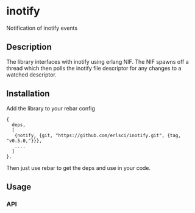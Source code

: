 inotify
=======

Notification of inotify events

## Description

The library interfaces with inotify using erlang NIF. The NIF spawns
off a thread which then polls the inotify file descriptor for any
changes to a watched descriptor.

## Installation

Add the library to your rebar config

```
{
  deps,
  [
   {notify, {git, "https://github.com/erlsci/inotify.git", {tag, "v0.5.0,"}}},
   ....
  ]
}.

```

Then just use rebar to get the deps and use in your code.

## Usage

### API


